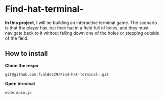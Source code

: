 # Find-hat-terminal-

**In this project**, I will be building an interactive terminal game. The scenario is that the player has lost their hat in a field full of holes, and they must navigate back to it without falling down one of the holes or stepping outside of the field.

## How to install 

**Clone the respo**

`git@github.com:fvaldez29/Find-hat-terminal-.git`

**Open terminal**

`node main.js`
